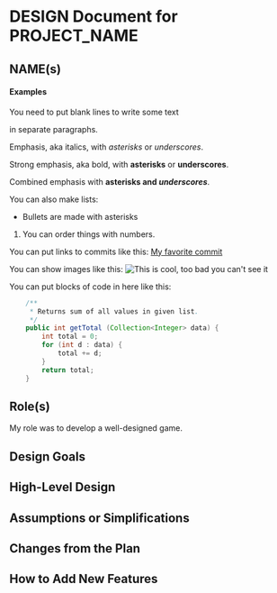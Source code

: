 # DESIGN Document for PROJECT_NAME
## NAME(s)

#### Examples

You need to put blank lines to write some text

in separate paragraphs.


Emphasis, aka italics, with *asterisks* or _underscores_.

Strong emphasis, aka bold, with **asterisks** or __underscores__.

Combined emphasis with **asterisks and _underscores_**.

You can also make lists:
* Bullets are made with asterisks
1. You can order things with numbers.

You can put links to commits like this: [My favorite commit](https://coursework.cs.duke.edu/compsci308_2019spring/example_bins/commit/ae099c4aa864e61bccb408b285e8efb607695aa2)

You can show images like this:
![This is cool, too bad you can't see it](crc-example.png "An alternate design")

You can put blocks of code in here like this:
```java
    /**
     * Returns sum of all values in given list.
     */
    public int getTotal (Collection<Integer> data) {
        int total = 0;
        for (int d : data) {
            total += d;
        }
        return total;
    }
```


## Role(s)
My role was to develop a well-designed game.

## Design Goals


## High-Level Design


## Assumptions or Simplifications


## Changes from the Plan


## How to Add New Features

